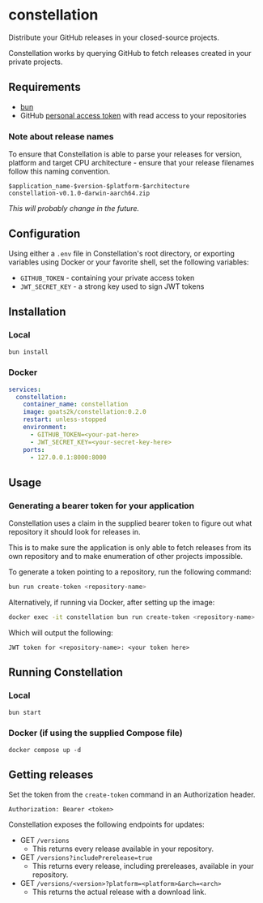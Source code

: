 # constellation

Distribute your GitHub releases in your closed-source projects.

Constellation works by querying GitHub to fetch releases created in your private projects.

## Requirements

- [bun](https://bun.sh)
- GitHub [personal access token](https://docs.github.com/en/authentication/keeping-your-account-and-data-secure/managing-your-personal-access-tokens) with read access to your repositories

### Note about release names

To ensure that Constellation is able to parse your releases for version, platform and target CPU architecture - ensure that your release filenames follow this naming convention.

```text
$application_name-$version-$platform-$architecture
constellation-v0.1.0-darwin-aarch64.zip
```

*This will probably change in the future.*

## Configuration

Using either a `.env` file in Constellation's root directory, or exporting variables using Docker or your favorite shell, set the following variables:

- `GITHUB_TOKEN` - containing your private access token
- `JWT_SECRET_KEY` - a strong key used to sign JWT tokens

## Installation

### Local

```bash
bun install
```

### Docker

```yml
services:
  constellation:
    container_name: constellation
    image: goats2k/constellation:0.2.0
    restart: unless-stopped
    environment:
      - GITHUB_TOKEN=<your-pat-here>
      - JWT_SECRET_KEY=<your-secret-key-here>
    ports:
      - 127.0.0.1:8000:8000
```


## Usage

### Generating a bearer token for your application

Constellation uses a claim in the supplied bearer token to figure out what repository it should look for releases in.

This is to make sure the application is only able to fetch releases from its own repository and to make enumeration of other projects impossible.

To generate a token pointing to a repository, run the following command:

```bash
bun run create-token <repository-name>
```

Alternatively, if running via Docker, after setting up the image:

```bash
docker exec -it constellation bun run create-token <repository-name>
```

Which will output the following:

```text
JWT token for <repository-name>: <your token here>
```

## Running Constellation

### Local

```bash
bun start
```

### Docker (if using the supplied Compose file)
```
docker compose up -d
```

## Getting releases

Set the token from the `create-token` command in an Authorization header.

```text
Authorization: Bearer <token>
```

Constellation exposes the following endpoints for updates:

- GET `/versions`
  - This returns every release available in your repository.
- GET `/versions?includePrerelease=true`
  - This returns every release, including prereleases, available in your repository.
- GET `/versions/<version>?platform=<platform>&arch=<arch>`
  - This returns the actual release with a download link.
